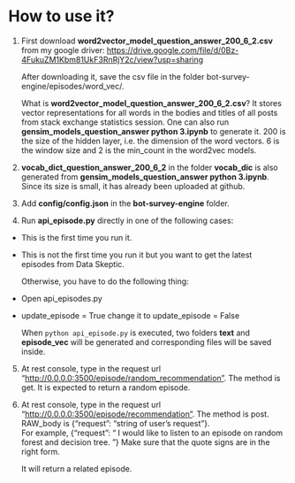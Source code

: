 # How to use it?

1. First download **word2vector_model_question_answer_200_6_2.csv** from  my google driver: https://drive.google.com/file/d/0Bz-4FukuZM1Kbm81UkF3RnRjY2c/view?usp=sharing

   After downloading it, save the csv file in the folder bot-survey-engine/episodes/word_vec/.

   What is  **word2vector_model_question_answer_200_6_2.csv**?  It stores vector representations for all words in the bodies and titles of all posts from stack exchange statistics session. One can also run **gensim_models_question_answer python 3.ipynb** to generate it. 200 is the size of the hidden layer, i.e. the dimension of the word vectors.  6 is the window size and 2 is the min_count in the word2vec models.  

2. **vocab_dict_question_answer_200_6_2** in the folder **vocab_dic** is also generated from **gensim_models_question_answer       python 3.ipynb**. Since its size is small, it has already been uploaded at github. 

3. Add **config/config.json** in the **bot-survey-engine** folder.

4. Run **api_episode.py** directly in one of the following cases:
  - This is the first time you run it. 
  - This is not the first time you run it but you want to get the latest episodes from Data Skeptic.
  
    Otherwise, you have to do the following thing:
  - Open api_episodes.py
  - update_episode = True   change it to update_episode = False
  
    When `python api_episode.py` is executed, two folders **text** and **episode_vec** will be generated and corresponding files will be saved inside.

5. At rest console, type in the request url “http://0.0.0.0:3500/episode/random_recommendation”. The method is get. 
It is expected to return a random episode. 

6. At rest console, type in the request url “http://0.0.0.0:3500/episode/recommendation”. The method is post. 
RAW_body is {“request”: “string of user’s request”}.  
For example, {“request”: “ I would like to listen to an episode on random forest and decision tree. ”} Make sure that the quote signs are in the right form. 

   It will return a related episode. 
